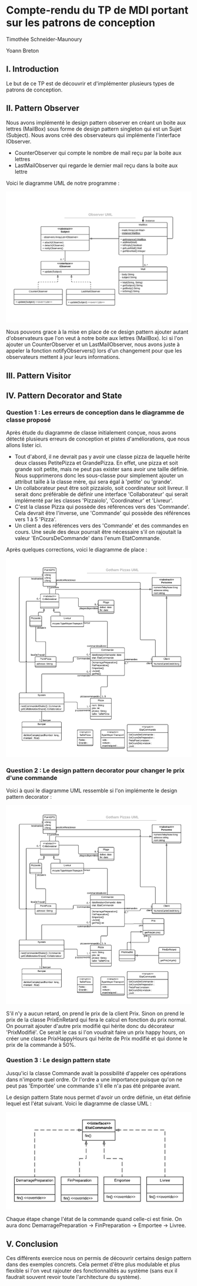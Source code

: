 # Compte-rendu du TP de MDI portant sur les patrons de conception

Timothée Schneider-Maunoury

Yoann Breton

## I. Introduction

Le but de ce TP est de découvrir et d'implémenter plusieurs types de patrons de conception.

## II. Pattern Observer

Nous avons implémenté le design pattern observer en créant un boite aux lettres (MailBox) sous forme de design pattern singleton qui est un Sujet (Subject). Nous avons créé des observateurs qui implémente l'interface IObserver.
- CounterObserver qui compte le nombre de mail reçu par la boite aux lettres
- LastMailObserver qui regarde le dernier mail reçu dans la boite aux lettre

Voici le diagramme UML de notre programme :

![Diagramme UML du design pattern observer](uml/observer_uml.jpg?raw=true)

Nous pouvons grace à la mise en place de ce design pattern ajouter autant d'observateurs que l'on veut à notre boite aux lettres (MailBox). Ici si l'on ajouter un CounterObserver et un LastMailObserver, nous avons juste à appeler la fonction notifyObservers() lors d'un changement pour que les observateurs mettent à jour leurs informations.

## III. Pattern Visitor



## IV. Pattern Decorator and State

### Question 1 : Les erreurs de conception dans le diagramme de classe proposé

Après étude du diagramme de classe initialement conçue, nous avons détecté plusieurs erreurs de conception et pistes d'améliorations, que nous allons lister ici.

- Tout d'abord, il ne devrait pas y avoir une classe pizza de laquelle hérite deux classes PetitePizza et GrandePizza. En effet, une pizza et soit grande soit petite, mais ne peut pas exister sans avoir une taille définie. Nous supprimerons donc les sous-classe pour simplement ajouter un attribut taille à la classe mère, qui sera égal à 'petite' ou 'grande'.
- Un collaborateur peut être soit pizzaiolo, soit coordinateur soit livreur. Il serait donc préférable de définir une interface 'Collaborateur' qui serait implémenté par les classes 'Pizzaiolo', 'Coordinateur' et 'Livreur'.
- C'est la classe Pizza qui possède des références vers des 'Commande'. Cela devrait être l'inverse, une 'Commande' qui possède des références vers 1 à 5 'Pizza'.
- Un client a des références vers des 'Commande' et des commandes en cours. Une seule des deux pourrait être nécessaire s'il on rajoutait la valeur 'EnCoursDeCommande' dans l'enum EtatCommande.

Après quelques corrections, voici le diagramme de place :

![Diagramme de classe Gotham Pizzas après correction](uml/Gotham_Pizzas_UML.jpeg?raw=true)

### Question 2 : Le design pattern decorator pour changer le prix d'une commande

Voici à quoi le diagramme UML ressemble si l'on implémente le design pattern decorator :

![Diagramme de classe Gotham Pizzas avec design pattern decorator](uml/Gotham_Pizzas_Retard_UML.jpeg?raw=true)

S'il n'y a aucun retard, on prend le prix de la client Prix. Sinon on prend le prix de la classe PrixEnRetard qui fera le calcul en fonction du prix normal. On pourrait ajouter d'autre prix modifié qui hérite donc du décorateur 'PrixModifié'. Ce serait le cas si l'on voudrait faire un prix happy hours, on créer une classe PrixHappyHours qui hérite de Prix modifié et qui donne le prix de la commande à 50%.

### Question 3 : Le design pattern state

Jusqu'ici la classe Commande avait la possibilité d'appeler ces opérations dans n'importe quel ordre. Or l'ordre a une importance puisque qu'on ne peut pas 'Emportée' une commande s'il elle n'a pas été préparée avant.

Le design pattern State nous permet d'avoir un ordre définie, un état définie lequel est l'état suivant. Voici le diagramme de classe UML :

![Diagramme de classe State](uml/State_UML.jpeg?raw=true)

Chaque étape change l'état de la commande quand celle-ci est finie. On aura donc DemarragePreparation -> FinPreparation -> Emportee -> Livree.

## V. Conclusion

Ces différents exercice nous on permis de découvrir certains design pattern dans des exemples concrets. Cela permet d'être plus modulable et plus flexible si l'on veut rajouter des fonctionnalités au système (sans eux il faudrait souvent revoir toute l'architecture du système).